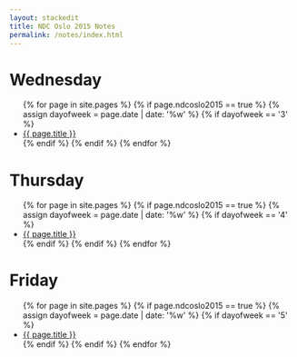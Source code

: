 ```yaml
---
layout: stackedit
title: NDC Oslo 2015 Notes
permalink: /notes/index.html
---
```


<h1>Wednesday</h1>
<ul>
{% for page in site.pages %}
{% if page.ndcoslo2015 == true %}
{% assign dayofweek = page.date | date: '%w' %}
{% if dayofweek == '3' %}
<li>
  <a href="{{ page.url }}">{{ page.title }}</a>
</li>
{% endif %}
{% endif %}
{% endfor %}
</ul>

<h1>Thursday</h1>
<ul>
{% for page in site.pages %}
{% if page.ndcoslo2015 == true %}
{% assign dayofweek = page.date | date: '%w' %}
{% if dayofweek == '4' %}
<li>
  <a href="{{ page.url }}">{{ page.title }}</a>
</li>
{% endif %}
{% endif %}
{% endfor %}
</ul>

<h1>Friday</h1>
<ul>
{% for page in site.pages %}
{% if page.ndcoslo2015 == true %}
{% assign dayofweek = page.date | date: '%w' %}
{% if dayofweek == '5' %}
<li>
  <a href="{{ page.url }}">{{ page.title }}</a>
</li>
{% endif %}
{% endif %}
{% endfor %}
</ul>